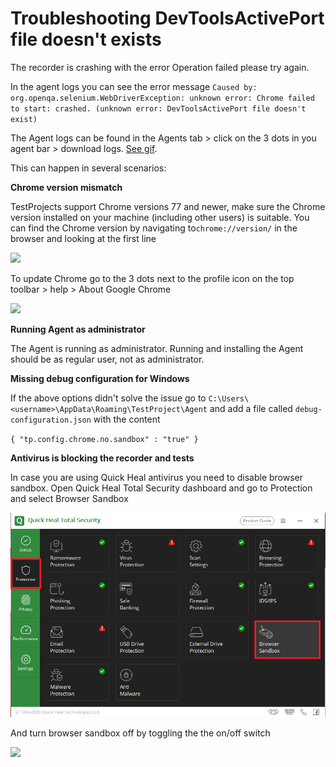 # Troubleshooting DevToolsActivePort file doesn't exists

The recorder is crashing with the error Operation failed please try again.

In the agent logs you can see the error message `Caused by: org.openqa.selenium.WebDriverException: unknown error: Chrome failed to start: crashed. (unknown error: DevToolsActivePort file doesn't exist)`

The Agent logs can be found in the Agents tab &gt; click on the 3 dots in you agent bar &gt; download logs. [See gif](https://downloads.intercomcdn.com/i/o/148685195/28ed8bab622f67fe3d364baf/FkjHUZVhLW.gif).

This can happen in several scenarios:

**Chrome version mismatch**

TestProjects support Chrome versions 77 and newer, make sure the Chrome version installed on your machine \(including other users\) is suitable. You can find the Chrome version by navigating to`chrome://version/` in the browser and looking at the first line  

![](../.gitbook/assets/image%20%28227%29%20%281%29.png)

To update Chrome go to the 3 dots next to the profile icon on the top toolbar &gt; help &gt; About Google Chrome

![](../.gitbook/assets/image-1-%20%283%29%20%283%29%20%283%29.png)

**Running Agent as administrator**

The Agent is running as administrator. Running and installing the Agent should be as regular user, not as administrator.

**Missing debug configuration for Windows**

If the above options didn't solve the issue go to `C:\Users\<username>\AppData\Roaming\TestProject\Agent` and add a file called `debug-configuration.json` with the content

`{ "tp.config.chrome.no.sandbox" : "true" }`

**Antivirus is blocking the recorder and tests**

In case you are using Quick Heal antivirus you need to disable browser sandbox. Open Quick Heal Total Security dashboard and go to Protection and select Browser Sandbox

![](../.gitbook/assets/capture%20%282%29%20%282%29%20%282%29%20%281%29.png)

And turn browser sandbox off by toggling the the on/off switch

![](../.gitbook/assets/capture1%20%281%29.png)

 



